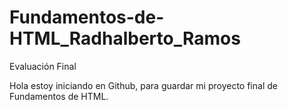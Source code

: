 # Fundamentos-de-HTML_Radhalberto_Ramos
Evaluación Final


Hola estoy iniciando en Github, para guardar mi proyecto final de Fundamentos de HTML.

